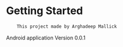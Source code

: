 # Getting Started
```bash 
    This project made by Arghadeep Mallick
```
Android application
Version 0.0.1 